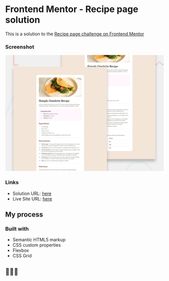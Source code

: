 # Frontend Mentor - Recipe page solution

This is a solution to the [Recipe page challenge on Frontend Mentor](https://www.frontendmentor.io/challenges/recipe-page-KiTsR8QQKm)

### Screenshot

![](./assets/design/desktop-preview.jpg)


### Links

- Solution URL: [here]()
- Live Site URL: [here]()

## My process

### Built with

- Semantic HTML5 markup
- CSS custom properties
- Flexbox
- CSS Grid

## 🤠🤠🤠